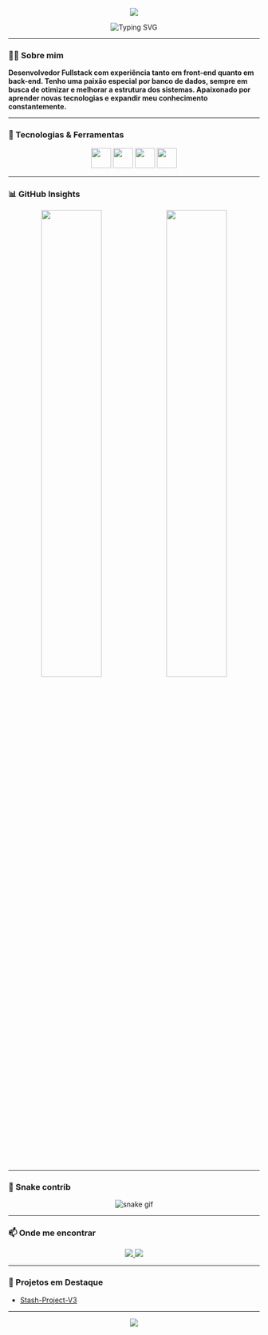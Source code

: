 <p align="center">
  <img src="https://capsule-render.vercel.app/api?type=waving&color=8F5CFF&height=150&section=header"/>
</p>

<!-- Typing animation -->
<p align="center">
  <img src="https://readme-typing-svg.demolab.com?font=Fira+Code&size=24&duration=4000&pause=1000&color=8F5CFF&center=true&vCenter=true&width=435&lines=Ol%C3%A1%21+me+chamo+Pedro;Desenvolvedor+Fullstack;Focado+em+tecnologias+web;HTML%2C+CSS%2C+JS+E+SQL" alt="Typing SVG" />
</p>




---

### 🧑‍💻 Sobre mim

**Desenvolvedor Fullstack com experiência tanto em front-end quanto em back-end. Tenho uma paixão especial por banco de dados, sempre em busca de otimizar e melhorar a estrutura dos sistemas. Apaixonado por aprender novas tecnologias e expandir meu conhecimento constantemente.**

---

### 🚀 Tecnologias & Ferramentas

<p align="center">
  <img src="https://cdn.jsdelivr.net/gh/devicons/devicon/icons/html5/html5-original.svg" width="40" height="40" />
  <img src="https://cdn.jsdelivr.net/gh/devicons/devicon/icons/css3/css3-original.svg" width="40" height="40" />
  <img src="https://cdn.jsdelivr.net/gh/devicons/devicon/icons/javascript/javascript-original.svg" width="40" height="40" />
  <img src="https://cdn.jsdelivr.net/gh/devicons/devicon/icons/mysql/mysql-original.svg" width="40" height="40" />
</p>

---

### 📊 GitHub Insights

<p align="center">
  <img src="https://github-readme-stats.vercel.app/api?username=slvphrs&show_icons=true&theme=radical&title_color=8F5CFF&icon_color=8F5CFF&text_color=C9D1D9&bg_color=0D1117" width="49%" />
  <img src="https://github-readme-streak-stats.herokuapp.com/?user=slvphrs&theme=radical&stroke=8F5CFF&ring=8F5CFF&fire=8F5CFF&currStreakLabel=8F5CFF&sideLabels=C9D1D9&sideNums=C9D1D9" width="49%" />
</p>

---

### 🐍 Snake contrib

<p align="center">
  <img src="https://github.com/slvphrs/slvphrs/blob/output/github-contribution-grid-snake.svg" alt="snake gif" />
</p>

---

### 📫 Onde me encontrar

<p align="center">
  <a href="https://linkedin.com/in/pedro-lanzoni" target="_blank">
    <img src="https://img.shields.io/badge/LinkedIn-7A42F4?style=for-the-badge&logo=linkedin&logoColor=white" />
  </a>
  <a href="mailto:pedro.lanzoni04@gmail.com">
    <img src="https://img.shields.io/badge/Gmail-8F5CFF?style=for-the-badge&logo=gmail&logoColor=white" />
  </a>
</p>

---

### 📌 Projetos em Destaque

- [Stash-Project-V3](https://github.com/slvphrs/Stash-Project-V3)

---

<p align="center">
  <img src="https://capsule-render.vercel.app/api?type=waving&color=8F5CFF&height=150&section=footer"/>
</p>

